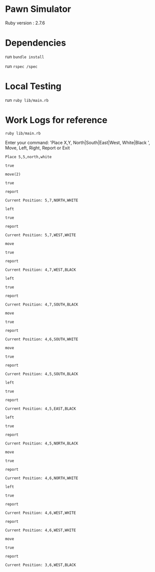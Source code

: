 # Pawn Simulator

Ruby version : 2.7.6

# Dependencies

run `bundle install`

run `rspec /spec`

# Local Testing

run `ruby lib/main.rb`

# Work Logs for reference

`ruby lib/main.rb`

 Enter your command:
'Place X,Y, North|South|East|West, White|Black ', Move, Left, Right, Report or Exit

`Place 5,5,north,white`

`true`

`move(2)`

`true`

`report`

`Current Position: 5,7,NORTH,WHITE`

`left`

`true`

`report`

`Current Position: 5,7,WEST,WHITE`

`move`

`true`

`report`

`Current Position: 4,7,WEST,BLACK`

`left`

`true`

`report`

`Current Position: 4,7,SOUTH,BLACK`

`move`

`true`

`report`

`Current Position: 4,6,SOUTH,WHITE`

`move`

`true`

`report`

`Current Position: 4,5,SOUTH,BLACK`

`left`

`true`

`report`

`Current Position: 4,5,EAST,BLACK`

`left`

`true`

`report`

`Current Position: 4,5,NORTH,BLACK`

`move`

`true`

`report`

`Current Position: 4,6,NORTH,WHITE`

`left`

`true`

`report`

`Current Position: 4,6,WEST,WHITE`

`report`

`Current Position: 4,6,WEST,WHITE`

`move`

`true`

`report`

`Current Position: 3,6,WEST,BLACK`

